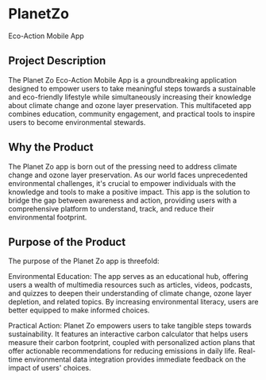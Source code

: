 # PlanetZo

Eco-Action Mobile App

## Project Description

The Planet Zo Eco-Action Mobile App is a groundbreaking application designed to empower users to take meaningful steps towards a sustainable and eco-friendly lifestyle while simultaneously increasing their knowledge about climate change and ozone layer preservation. This multifaceted app combines education, community engagement, and practical tools to inspire users to become environmental stewards.

## Why the Product

The Planet Zo app is born out of the pressing need to address climate change and ozone layer preservation. As our world faces unprecedented environmental challenges, it's crucial to empower individuals with the knowledge and tools to make a positive impact. This app is the solution to bridge the gap between awareness and action, providing users with a comprehensive platform to understand, track, and reduce their environmental footprint.

## Purpose of the Product 

The purpose of the Planet Zo app is threefold:

Environmental Education: The app serves as an educational hub, offering users a wealth of multimedia resources such as articles, videos, podcasts, and quizzes to deepen their understanding of climate change, ozone layer depletion, and related topics. By increasing environmental literacy, users are better equipped to make informed choices.

Practical Action: Planet Zo empowers users to take tangible steps towards sustainability. It features an interactive carbon calculator that helps users measure their carbon footprint, coupled with personalized action plans that offer actionable recommendations for reducing emissions in daily life. Real-time environmental data integration provides immediate feedback on the impact of users' choices.
